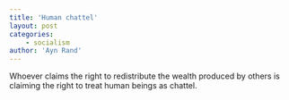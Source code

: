 ```yaml
---
title: 'Human chattel'
layout: post
categories:
    - socialism
author: 'Ayn Rand'
---
```


Whoever claims the right to redistribute the wealth produced by others is claiming the right to treat human beings as chattel.